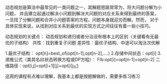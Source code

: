 动态规划是算法中最常见的一类问题之一，其解题思路常常为，将大问题分解为小问题，
并且建立起通过解决小问题到解决大问题的对应关系来得到最终的答案，
一旦找了分解问题和合并小问题答案的方程，问题本身就迎刃而解。然而，
对于具体实现来说，从找到对应关系到最优的实现方式之间往往有着一些小技巧。

动态规划的关键点：
动态规划和递归或者分治没有根本上的区别（关键看有无最优的子结构）
共性：找到重复子问题
差异性：最优子结构、中途可以淘汰次优解

1.最优子结构：
opt[n]=best_of(opt[n-1],opt[n-2],....)
2.存储中间状态：opt[i]
3.递推公式（美其名曰状态转换方程或DP方程）：
Fib:opt[i]=opt[n-1]+opt[n-2]
二维路径：opt[i,j]=opt[i+1][j]+opt[i][j+1](且判断a[i][j]是否是空地)

这周的课程有点难以理解，我基本上都是按题解做的，需要多练习练习


